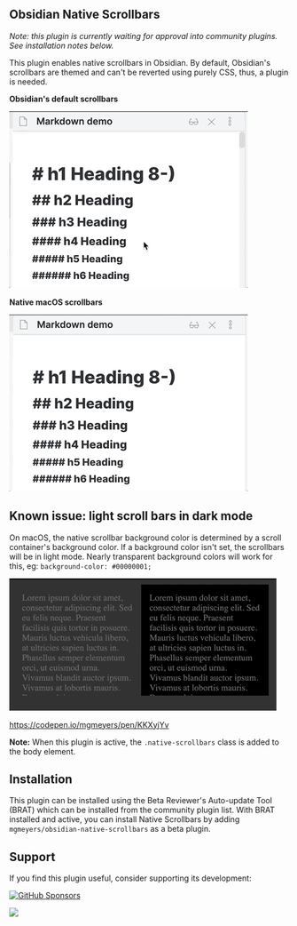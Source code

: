 ## Obsidian Native Scrollbars

*Note: this plugin is currently waiting for approval into community plugins. See installation notes below.*

This plugin enables native scrollbars in Obsidian. By default, Obsidian's scrollbars are themed and can't be reverted using purely CSS, thus, a plugin is needed.

**Obsidian's default scrollbars**

<img src="https://raw.githubusercontent.com/mgmeyers/obsidian-native-scrollbars/main/screenshots/non-native-scrollbars.gif" alt="A short gif demonstraiting obsidian's default scrollbars">


**Native macOS scrollbars**

<img src="https://raw.githubusercontent.com/mgmeyers/obsidian-native-scrollbars/main/screenshots/native-scrollbars.gif" alt="A short gif demonstraiting native scrollbars">

## Known issue: light scroll bars in dark mode

On macOS, the native scrollbar background color is determined by a scroll container's background color. If a background color isn't set, the scrollbars will be in light mode. Nearly transparent background colors will work for this, eg: `background-color: #00000001;`

<img src="https://raw.githubusercontent.com/mgmeyers/obsidian-native-scrollbars/main/screenshots/darkmode-issue.gif" alt="A short gif demonstraiting issues with dark-mode scrollbars">

https://codepen.io/mgmeyers/pen/KKXyjYv

**Note:** When this plugin is active, the `.native-scrollbars` class is added to the body element.

## Installation

This plugin can be installed using the Beta Reviewer's Auto-update Tool (BRAT) which can be installed from the community plugin list. With BRAT installed and active, you can install Native Scrollbars by adding `mgmeyers/obsidian-native-scrollbars` as a beta plugin.

## Support

If you find this plugin useful, consider supporting its development:

[![GitHub Sponsors](https://img.shields.io/github/sponsors/mgmeyers?label=Sponsor&logo=GitHub%20Sponsors&style=for-the-badge)](https://github.com/sponsors/mgmeyers)

<a href="https://www.buymeacoffee.com/mgme"><img src="https://img.buymeacoffee.com/button-api/?text=Buy me a coffee&emoji=&slug=mgme&button_colour=5F7FFF&font_colour=ffffff&font_family=Lato&outline_colour=000000&coffee_colour=FFDD00"></a>